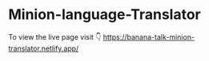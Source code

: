 # Minion-language-Translator

To view the live page visit 👇
https://banana-talk-minion-translator.netlify.app/
